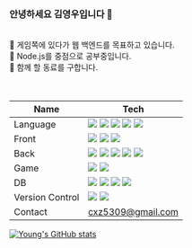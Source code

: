 ### 안녕하세요 김영우입니다 👋  
</br>
🌱 게임쪽에 있다가 웹 백엔드를 목표하고 있습니다.</br>
🚩 Node.js를 중점으로 공부중입니다.</br>
👯 함께 할 동료를 구합니다.</br>

</br>
</br>

|Name | Tech |
|---|---|
|Language| <img src="https://img.shields.io/badge/.Net-512BD4?style=for-the-badge&logo=.NET&logoColor=white"/> <img src="https://img.shields.io/badge/JavaScript-F7DF1E?style=for-the-badge&logo=JavaScript&logoColor=white"/> <img src="https://img.shields.io/badge/TypeScript-3178C6?style=for-the-badge&logo=TypeScript&logoColor=white"/> <img src="https://img.shields.io/badge/Java-007396?style=for-the-badge&logo=Java&logoColor=white"/> <img src="https://img.shields.io/badge/Python-3776AB?style=for-the-badge&logo=Python&logoColor=white"/> |
|Front| <img src="https://img.shields.io/badge/Bootstrap-7952B3?style=for-the-badge&logo=Bootstrap&logoColor=white"/> <img src="https://img.shields.io/badge/React-61DAFB?style=for-the-badge&logo=React&logoColor=white"/> <img src="https://img.shields.io/badge/Redux-764ABC?style=for-the-badge&logo=Redux&logoColor=white"/>|
|Back| <img src="https://img.shields.io/badge/Node.js-339933?style=for-the-badge&logo=Node.js&logoColor=white"/> <img src="https://img.shields.io/badge/Spring Boot-6DB33F?style=for-the-badge&logo=Spring Boot&logoColor=white"/> <img src="https://img.shields.io/badge/Apollo GraphQL-311C87?style=for-the-badge&logo=Apollo GraphQL&logoColor=white"/> <img src="https://img.shields.io/badge/Docker-2496ED?style=for-the-badge&logo=Docker&logoColor=white"/> <img src="https://img.shields.io/badge/AWS-232F3E?style=for-the-badge&logo=AWS&logoColor=white"/> |
|Game| <img src="https://img.shields.io/badge/Unity-000000?style=for-the-badge&logo=Unity&logoColor=white"/> <img src="https://img.shields.io/badge/Firebase-FFCA28?style=for-the-badge&logo=Firebase&logoColor=white"/>|
|DB|<img src="https://img.shields.io/badge/MySQL-4479A1?style=for-the-badge&logo=MySQL&logoColor=white"/> <img src="https://img.shields.io/badge/MongoDB-47A248?style=for-the-badge&logo=MongoDB&logoColor=white"/> <img src="https://img.shields.io/badge/PostgreSQL-4169E1?style=for-the-badge&logo=PostgreSQL&logoColor=white"/> <img src="https://img.shields.io/badge/Redis-DC382D?style=for-the-badge&logo=Redis&logoColor=white"/> |
|Version Control| <img src="https://img.shields.io/badge/GitHub-181717?style=for-the-badge&logo=github&logoColor=white"/> <img src="https://img.shields.io/badge/Bitbucket-0052CC?style=for-the-badge&logo=Bitbucket&logoColor=white"/> |
|Contact| cxz5309@gmail.com |
  
[![Young's GitHub stats](https://github-readme-stats.vercel.app/api?username=cxz5309)](https://github.com/cxz5309/github-readme-stats)

<!--
**cxz5309/cxz5309** is a ✨ _special_ ✨ repository because its `README.md` (this file) appears on your GitHub profile.

Here are some ideas to get you started:

- 🔭 I’m currently working on ...
- 🌱 I’m currently learning ...
- 👯 I’m looking to collaborate on ...
- 🤔 I’m looking for help with ...
- 💬 Ask me about ...
- 📫 How to reach me: ...
- 😄 Pronouns: ...
- ⚡ Fun fact: ...
-->

